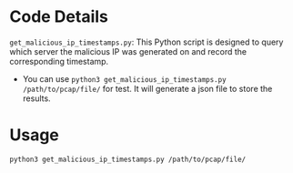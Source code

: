 # Code Details

`get_malicious_ip_timestamps.py`: This Python script is designed to query which server the malicious IP was generated on and record the corresponding timestamp.
   + You can use `python3 get_malicious_ip_timestamps.py /path/to/pcap/file/` for test. It will generate a json file to store the results.


# Usage

```bash
python3 get_malicious_ip_timestamps.py /path/to/pcap/file/
```


<!-- **Notes**:
+ You can get help by using `-h` option, e.g., `python3 time_machine.py -h`.
+ `config_template.yaml` should be updated, especially `provider` field.
+ `--alive_seed_file` should be provided by a file with domains you want to snapshot.
+ Option `--data_dir` is prioritized over the `data_dir` field in `config_template.yaml`.
+ You can select the step(s) you want `time_machine_pipeline.py` to do by option `--steps`. -->